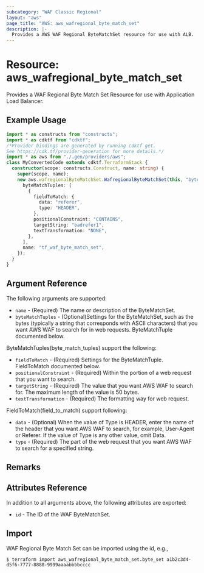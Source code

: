 ```yaml
---
subcategory: "WAF Classic Regional"
layout: "aws"
page_title: "AWS: aws_wafregional_byte_match_set"
description: |-
  Provides a AWS WAF Regional ByteMatchSet resource for use with ALB.
---
```


# Resource: aws_wafregional_byte_match_set

Provides a WAF Regional Byte Match Set Resource for use with Application Load Balancer.

## Example Usage

```typescript
import * as constructs from "constructs";
import * as cdktf from "cdktf";
/*Provider bindings are generated by running cdktf get.
See https://cdk.tf/provider-generation for more details.*/
import * as aws from "./.gen/providers/aws";
class MyConvertedCode extends cdktf.TerraformStack {
  constructor(scope: constructs.Construct, name: string) {
    super(scope, name);
    new aws.wafregionalByteMatchSet.WafregionalByteMatchSet(this, "byte_set", {
      byteMatchTuples: [
        {
          fieldToMatch: {
            data: "referer",
            type: "HEADER",
          },
          positionalConstraint: "CONTAINS",
          targetString: "badrefer1",
          textTransformation: "NONE",
        },
      ],
      name: "tf_waf_byte_match_set",
    });
  }
}

```

## Argument Reference

The following arguments are supported:

* `name` - (Required) The name or description of the ByteMatchSet.
* `byteMatchTuples` - (Optional)Settings for the ByteMatchSet, such as the bytes (typically a string that corresponds with ASCII characters) that you want AWS WAF to search for in web requests. ByteMatchTuple documented below.

ByteMatchTuples(byte_match_tuples) support the following:

* `fieldToMatch` - (Required) Settings for the ByteMatchTuple. FieldToMatch documented below.
* `positionalConstraint` - (Required) Within the portion of a web request that you want to search.
* `targetString` - (Required) The value that you want AWS WAF to search for. The maximum length of the value is 50 bytes.
* `textTransformation` - (Required) The formatting way for web request.

FieldToMatch(field_to_match) support following:

* `data` - (Optional) When the value of Type is HEADER, enter the name of the header that you want AWS WAF to search, for example, User-Agent or Referer. If the value of Type is any other value, omit Data.
* `type` - (Required) The part of the web request that you want AWS WAF to search for a specified string.

## Remarks

## Attributes Reference

In addition to all arguments above, the following attributes are exported:

* `id` - The ID of the WAF ByteMatchSet.

## Import

WAF Regional Byte Match Set can be imported using the id, e.g.,

```
$ terraform import aws_wafregional_byte_match_set.byte_set a1b2c3d4-d5f6-7777-8888-9999aaaabbbbcccc
```

<!-- cache-key: cdktf-0.17.0-pre.15 input-a05476a95fc54d967d6d98673fcbeb6e524e9d6dfb2f2bccd584ab90d6bca099 -->